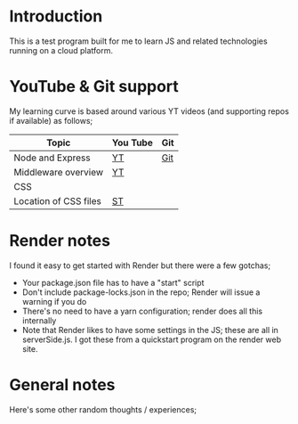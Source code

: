 # Introduction
This is a test program built for me to learn JS and related technologies running on a cloud platform.

# YouTube & Git support
My learning curve is based around various YT videos (and supporting repos if available) as follows;

|Topic|You Tube|Git|
|-----|--------|---|
|Node and Express|[YT](https://www.youtube.com/watch?v=SccSCuHhOw0&t=1448s)|[Git](https://github.com/WebDevSimplified/express-crash-course)|
|Middleware overview|[YT](https://www.youtube.com/watch?v=lY6icfhap2o)||
|CSS||
|Location of CSS files|[ST](https://stackoverflow.com/questions/18629327/adding-css-file-to-ejs)||

# Render notes
I found it easy to get started with Render but there were a few gotchas;
* Your package.json file has to have a "start" script
* Don't include package-locks.json in the repo; Render will issue a warning if you do
* There's no need to have a yarn configuration; render does all this internally
* Note that Render likes to have some settings in the JS; these are all in serverSide.js.  I got these from a quickstart program on the render web site.

# General notes
Here's some other random thoughts / experiences;
